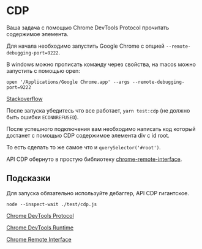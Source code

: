 # CDP

Ваша задача с помощью Chrome DevTools Protocol прочитать содержимое элемента.

Для начала необходимо запустить Google Chrome с опцией `--remote-debugging-port=9222`.

В windows можно прописать команду через свойства, на macos можно запустить с помощью open:

`open '/Applications/Google Chrome.app' --args --remote-debugging-port=9222`

[Stackoverflow](https://stackoverflow.com/questions/51563287/how-to-make-chrome-always-launch-with-remote-debugging-port-flag)

После запуска убедитесь что все работает, `yarn test:cdp` (не должно быть ошибки `ECONNREFUSED`).

После успешного подключения вам необходимо написать код который достанет с помощью CDP содержимое элемента div с id root.

То есть сделать то же самое что и `querySelector('#root')`.

API CDP обернуто в простую библиотеку [chrome-remote-interface](https://github.com/cyrus-and/chrome-remote-interface).

## Подсказки

Для запуска обязательно используйте дебаггер, API CDP гигантское.

`node --inspect-wait ./test/cdp.js`

[Chrome DevTools Protocol](https://chromedevtools.github.io/devtools-protocol/tot/DOM/)

[Chrome DevTools Runtime](https://chromedevtools.github.io/devtools-protocol/tot/Runtime/)

[Chrome Remote Interface](https://github.com/cyrus-and/chrome-remote-interface?tab=readme-ov-file)
